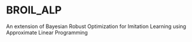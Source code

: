 # BROIL_ALP
An extension of Bayesian Robust Optimization for Imitation Learning using Approximate Linear Programming
